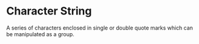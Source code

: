 # Character String

A series of characters enclosed in single or double quote marks
which can be manipulated as a group.
